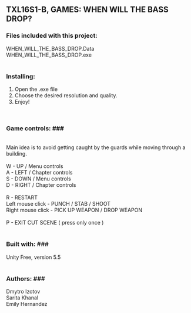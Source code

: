 ## TXL16S1-B, GAMES: WHEN WILL THE BASS DROP? ##

### Files included with this project: ###
WHEN_WILL_THE_BASS_DROP.Data<br>
WHEN_WILL_THE_BASS_DROP.exe<br>
<br>

### Installing: ###
1. Open the .exe file<br>
2. Choose the desired resolution and quality.<br>
3. Enjoy!<br>
<br>

### Game controls: ###<br>
<br>
Main idea is to avoid getting caught by the guards while moving through a building.<br>
<br>
W - UP / Menu controls<br>
A - LEFT / Chapter controls<br>
S - DOWN / Menu controls<br>
D - RIGHT / Chapter controls<br>
<br>
R - RESTART
<br>
Left mouse click - PUNCH / STAB / SHOOT<br>
Right mouse click - PICK UP WEAPON / DROP WEAPON<br>
<br>
P - EXIT CUT SCENE ( press only once )<br>
<br>

### Built with: ###<br>
Unity Free, version 5.5<br>
<br>

### Authors: ###<br>
Dmytro Izotov<br>
Sarita Khanal<br>
Emily Hernandez








